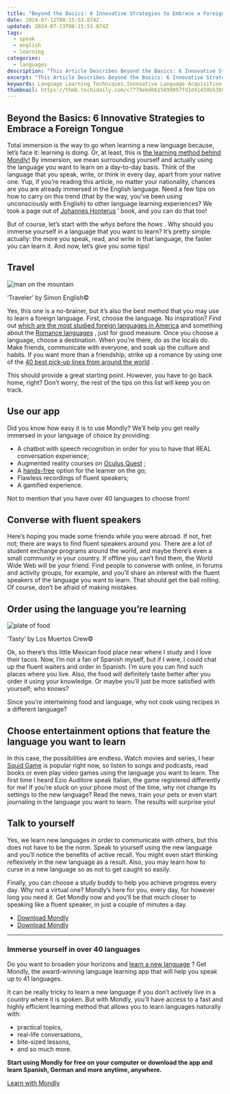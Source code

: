 ```yaml
---
title: "Beyond the Basics: 6 Innovative Strategies to Embrace a Foreign Tongue"
date: 2024-07-12T08:15:53.874Z
updated: 2024-07-13T08:15:53.874Z
tags:
  - speak
  - english
  - learning
categories:
  - languages
description: "This Article Describes Beyond the Basics: 6 Innovative Strategies to Embrace a Foreign Tongue"
excerpt: "This Article Describes Beyond the Basics: 6 Innovative Strategies to Embrace a Foreign Tongue"
keywords: Language Learning Techniques,Innovative Language Acquisition Methods,Embracing Multilingualism,Advanced Language Skills Development,Cutting-Edge Linguistic Strategies,Fluency in a Foreign Tongue,Multicultural Communication Practices
thumbnail: https://thmb.techidaily.com/c7779ebd6615899057fd1d41459b53b981bc532c7ceba807afb11ae201e1d4e5.jpg
---
```


## Beyond the Basics: 6 Innovative Strategies to Embrace a Foreign Tongue

 Total immersion is the way to go when learning a new language because, let’s face it: learning is doing. Or, at least, this is [the learning method behind Mondly!](https://shop.mondly.com/affiliate.php?ACCOUNT=ATISTUDI&AFFILIATE=108875&PATH=https://www.mondly.com?AFFILIATE=108875)  By immersion, we mean surrounding yourself and actually using the language you want to learn on a day-to-day basis. Think of the language that you speak, write, or think in every day, apart from your native one. Yup, if you’re reading this article, no matter your nationality, chances are you are already immersed in the English language. Need a few tips on how to carry on this trend (that by the way, you’ve been using unconsciously with English) to other language learning experiences? We took a page out of [Johannes Honterus](https://shop.mondly.com/affiliate.php?ACCOUNT=ATISTUDI&AFFILIATE=108875&PATH=https://www.mondly.com?AFFILIATE=108875) ’ book, and you can do that too!

But of course, let’s start with the _whys_ before the _hows_  . Why should you immerse yourself in a language that you want to learn? It’s pretty simple actually: the more you speak, read, and write in that language, the faster you can learn it. And now, let’s give you some tips!

## Travel

![man on the mountain](https://edge.mondly.com/blog/wp-content/uploads/2021/12/man-on-the-mountain-960x720.jpg "How To Immerse Yourself In A Language: 6 Helpful Tips 2")

 ‘Traveler’ by Simon English©

 Yes, this one is a no-brainer, but it’s also the best method that you may use to learn a foreign language. First, choose the language. No inspiration? Find out [which are the most studied foreign languages in America](https://shop.mondly.com/affiliate.php?ACCOUNT=ATISTUDI&AFFILIATE=108875&PATH=https://www.mondly.com?AFFILIATE=108875) and something about the [Romance languages](https://shop.mondly.com/affiliate.php?ACCOUNT=ATISTUDI&AFFILIATE=108875&PATH=https://www.mondly.com?AFFILIATE=108875)  , just for good measure. Once you choose a language, choose a destination. When you’re there, do as the locals do. Make friends, communicate with everyone, and soak up the culture and habits. If you want more than a friendship, strike up a romance by using one of the [40 best pick-up lines from around the world](https://shop.mondly.com/affiliate.php?ACCOUNT=ATISTUDI&AFFILIATE=108875&PATH=https://www.mondly.com?AFFILIATE=108875) .

 This should provide a great starting point. However, you have to go back home, right? Don’t worry; the rest of the tips on this list will keep you on track.

## Use our app

 Did you know how easy it is to use Mondly? We’ll help you get really immersed in your language of choice by providing:

* A chatbot with speech recognition in order for you to have that REAL conversation experience;
* Augmented reality courses on [Oculus Quest](https://shop.mondly.com/affiliate.php?ACCOUNT=ATISTUDI&AFFILIATE=108875&PATH=https://www.mondly.com?AFFILIATE=108875) ;
* A [hands-free](https://shop.mondly.com/affiliate.php?ACCOUNT=ATISTUDI&AFFILIATE=108875&PATH=https://www.mondly.com?AFFILIATE=108875) option for the learner on the go;
* Flawless recordings of fluent speakers;
* A gamified experience.

 Not to mention that you have over 40 languages to choose from!

## Converse with fluent speakers

 Here’s hoping you made some friends while you were abroad. If not, fret not; there are ways to find fluent speakers around you. There are a lot of student exchange programs around the world, and maybe there’s even a small community in your country. If offline you can’t find them, the World Wide Web will be your friend. Find people to converse with online, in forums and activity groups, for example, and you’ll share an interest with the fluent speakers of the language you want to learn. That should get the ball rolling. Of course, don’t be afraid of making mistakes.

## Order using the language you’re learning

![plate of food](https://edge.mondly.com/blog/wp-content/uploads/2021/12/plate-of-food-960x641.jpg "How To Immerse Yourself In A Language: 6 Helpful Tips 3")

 ‘Tasty’ by Los Muertos Crew©

 Ok, so there’s this little Mexican food place near where I study and I love their tacos. Now, I’m not a fan of Spanish myself, but if I were, I could chat up the fluent waiters and order in Spanish. I’m sure you can find such places where you live. Also, the food will definitely taste better after you order it using your knowledge. Or maybe you’ll just be more satisfied with yourself; who knows?

 Since you’re intertwining food and language, why not cook using recipes in a different language?

## Choose entertainment options that feature the language you want to learn

 In this case, the possibilities are endless. Watch movies and series, I hear [Squid Game](https://shop.mondly.com/affiliate.php?ACCOUNT=ATISTUDI&AFFILIATE=108875&PATH=https://www.mondly.com?AFFILIATE=108875)  is popular right now, so listen to songs and podcasts, read books or even play video games using the language you want to learn. The first time I heard Ezio Auditore speak Italian, the game registered differently for me! If you’re stuck on your phone most of the time, why not change its settings to the new language? Read the news, train your pets or even start journaling in the language you want to learn. The results will surprise you!

## Talk to yourself

 Yes, we learn new languages in order to communicate with others, but this does not have to be the norm. Speak to yourself using the new language and you’ll notice the benefits of active recall. You might even start thinking reflexively in the new language as a result. Also, you may learn how to curse in a new language so as not to get caught so easily.

 Finally, you can choose a study buddy to help you achieve progress every day. Why not a virtual one? Mondly’s here for you, every day, for however long you need it. Get Mondly now and you’ll be that much closer to speaking like a fluent speaker, in just a couple of minutes a day.

* [Download Mondly](https://www.facebook.com/sharer/sharer.php?u=https%3A%2F%2Fwww.mondly.com%2Fblog%2Fimmerse-yourself-language-tips%2F&t=How+to+Immerse+Yourself+in+a+Language%3A+6+Helpful+Tips "Share on Facebook")
* [Download Mondly](https://shop.mondly.com/affiliate.php?ACCOUNT=ATISTUDI&AFFILIATE=108875&PATH=https://www.mondly.com?AFFILIATE=108875)

---

### Immerse yourself in over 40 languages

 Do you want to broaden your horizons and [learn a new language](https://shop.mondly.com/affiliate.php?ACCOUNT=ATISTUDI&AFFILIATE=108875&PATH=https://www.mondly.com?AFFILIATE=108875) ? Get Mondly, the award-winning language learning app that will help you speak up to 41 languages.

 It can be really tricky to learn a new language if you don’t actively live in a country where it is spoken. But with Mondly, you’ll have access to a fast and highly efficient learning method that allows you to learn languages naturally with:

* practical topics,
* real-life conversations,
* bite-sized lessons,
* and so much more.

 **Start using Mondly for free on your computer or download the app and learn Spanish, German and more anytime, anywhere.**

[Learn with Mondly](https://adjt.mondly.com/5ixfg4k?campaign=blog-post-id-6395&fallback=https%3A%2F%2Fapp.mondly.com%3Futm%5Fmedium%3Dblog%5Fblog-post-id-6395%26utm%5Fsource%3Dblog-post-id-6395&redirect%5Fmacos=https%3A%2F%2Fapp.mondly.com%3Futm%5Fmedium%3Dblog%5Fblog-post-id-6395%26utm%5Fsource%3Dblog-post-id-6395&redirect%5Fandroid=https%3A%2F%2Fplay.google.com%2Fstore%2Fapps%2Fdetails%3Fid%3Dcom.atistudios.mondly.languages%3Futm%5Fmedium%3Dblog%5Fblog-post-id-6395%26utm%5Fsource%3Dblog-post-id-6395&redirect%5Fios=https%3A%2F%2Fapps.apple.com%2Fapp%2Fapple-store%2Fid987873536%3Fpt%3D78954800%26ct%3Dblog-post-id-6395%26mt%3D8 "Learn with Mondly")

<ins class="adsbygoogle"
     style="display:block"
     data-ad-format="autorelaxed"
     data-ad-client="ca-pub-7571918770474297"
     data-ad-slot="1223367746"></ins>



<ins class="adsbygoogle"
     style="display:block"
     data-ad-client="ca-pub-7571918770474297"
     data-ad-slot="8358498916"
     data-ad-format="auto"
     data-full-width-responsive="true"></ins>





